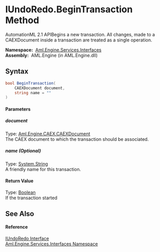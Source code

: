 IUndoRedo.BeginTransaction Method
=================================
AutomationML 2.1 APIBegins a new transaction. All changes, made to a CAEXDocument inside a transaction are treated as a single operation.

  **Namespace:**  [Aml.Engine.Services.Interfaces][1]  
  **Assembly:**  AML.Engine (in AML.Engine.dll)

Syntax
------

```csharp
bool BeginTransaction(
	CAEXDocument document,
	string name = ""
)
```

#### Parameters

##### *document*
Type: [Aml.Engine.CAEX.CAEXDocument][2]  
The CAEX document to which the transaction should be associated.

##### *name* (Optional)
Type: [System.String][3]  
A friendly name for this transaction.

#### Return Value
Type: [Boolean][4]  
If the transaction started

See Also
--------

#### Reference
[IUndoRedo Interface][5]  
[Aml.Engine.Services.Interfaces Namespace][1]  

[1]: ../README.md
[2]: ../../Aml.Engine.CAEX/CAEXDocument/README.md
[3]: https://docs.microsoft.com/dotnet/api/system.string
[4]: https://docs.microsoft.com/dotnet/api/system.boolean
[5]: README.md
[6]: https://www.automationml.org
[7]: ../../icons/logoShade.png